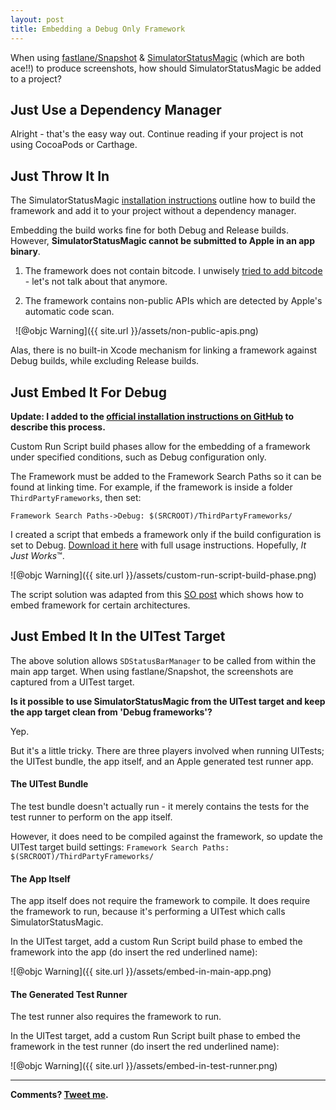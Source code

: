 ```yaml
---
layout: post
title: Embedding a Debug Only Framework
---
```


When using [fastlane/Snapshot](https://docs.fastlane.tools/getting-started/ios/screenshots/) & [SimulatorStatusMagic](https://github.com/shinydevelopment/SimulatorStatusMagic) (which are both ace!!) to produce screenshots, how should SimulatorStatusMagic be added to a project?

## Just Use a Dependency Manager
Alright - that's the easy way out. Continue reading if your project is not using CocoaPods or Carthage.

## Just Throw It In
The SimulatorStatusMagic [installation instructions](https://github.com/shinydevelopment/SimulatorStatusMagic/blob/master/INSTALLATION.md) outline how to build the framework and add it to your project without a dependency manager.

Embedding the build works fine for both Debug and Release builds. However, **SimulatorStatusMagic cannot be submitted to Apple in an app binary**.

1. The framework does not contain bitcode. I unwisely [tried to add bitcode](https://github.com/shinydevelopment/SimulatorStatusMagic/pull/59) - let's not talk about that anymore.

1. The framework contains non-public APIs which are detected by Apple's automatic code scan.

&nbsp; 
![@objc Warning]({{ site.url }}/assets/non-public-apis.png)
&nbsp; 

Alas, there is no built-in Xcode mechanism for linking a framework against Debug builds, while excluding Release builds.

## Just Embed It For Debug

**Update: I added to the [official installation instructions on GitHub](https://github.com/shinydevelopment/SimulatorStatusMagic/blob/master/INSTALLATION.md) to describe this process.**

Custom Run Script build phases allow for the embedding of a framework under specified conditions, such as Debug configuration only.

The Framework must be added to the Framework Search Paths so it can be found at linking time. For example, if the framework is inside a folder `ThirdPartyFrameworks`, then set:

``
Framework Search Paths->Debug: $(SRCROOT)/ThirdPartyFrameworks/
``

I created a script that embeds a framework only if the build configuration is set to Debug. [Download it here](https://gist.github.com/kenthumphries/cf04683184217c7331f9c213c556c65a) with full usage instructions. Hopefully, *It Just Works*™.

![@objc Warning]({{ site.url }}/assets/custom-run-script-build-phase.png)

The script solution was adapted from this [SO post](https://stackoverflow.com/a/40484337/9051514) which shows how to embed framework for certain architectures.

## Just Embed It In the UITest Target

The above solution allows `SDStatusBarManager` to be called from within the main app target. When using fastlane/Snapshot, the screenshots are captured from a UITest target. 

**Is it possible to use SimulatorStatusMagic from the UITest target and keep the app target clean from 'Debug frameworks'?**

Yep.

But it's a little tricky. There are three players involved when running UITests; the UITest bundle, the app itself, and an Apple generated test runner app.

#### The UITest Bundle

The test bundle doesn't actually run - it merely contains the tests for the test runner to perform on the app itself.

However, it does need to be compiled against the framework, so update the UITest target build settings: `Framework Search Paths: $(SRCROOT)/ThirdPartyFrameworks/`

#### The App Itself

The app itself does not require the framework to compile. It does require the framework to run, because it's performing a UITest which calls SimulatorStatusMagic.

In the UITest target, add a custom Run Script build phase to embed the framework into the app (do insert the red underlined name):

![@objc Warning]({{ site.url }}/assets/embed-in-main-app.png)

#### The Generated Test Runner

The test runner also requires the framework to run.

In the UITest target, add a custom Run Script built phase to embed the framework in the test runner (do insert the red underlined name):

![@objc Warning]({{ site.url }}/assets/embed-in-test-runner.png)

-----

**Comments? [Tweet me](https://twitter.com/kentios).**
